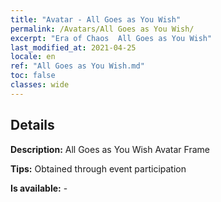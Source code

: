 ```yaml
---
title: "Avatar - All Goes as You Wish"
permalink: /Avatars/All Goes as You Wish/
excerpt: "Era of Chaos  All Goes as You Wish"
last_modified_at: 2021-04-25
locale: en
ref: "All Goes as You Wish.md"
toc: false
classes: wide
---
```

## Details

 **Description:** All Goes as You Wish Avatar Frame 

 **Tips:** Obtained through event participation 

 **Is available:**  - 

